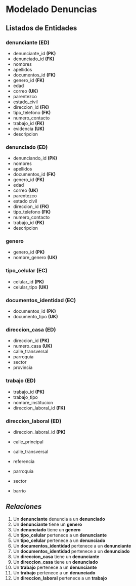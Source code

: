 # Modelado Denuncias

## Listados de Entidades

### denunciante **(ED)**

- denunciante_id **(PK)**
- denunciado_id **(FK)**
- nombres
- apellidos
- documentos_id **(FK)**
- genero_id **(FK)**
- edad
- correo **(UK)**
- parentezco
- estado_civil
- direccion_id **(FK)**
- tipo_telefono **(FK)**
- numero_contacto
- trabajo_id **(FK)**
- evidencia **(UK)**
- descripcion

### denunciado **(ED)**

- denunciando_id **(PK)**
- nombres
- apellidos
- documentos_id **(FK)**
- genero_id **(FK)**
- edad
- correo **(UK)**
- parentezco
- estado civil
- direccion_id **(FK)**
- tipo_telefono **(FK)**
- numero_contacto
- trabajo_id **(FK)**
- descripcion

### genero

- genero_id **(PK)**
- nombre_genero **(UK)**

### tipo_celular **(EC)**

- celular_id **(PK)**
- celular_tipo **(UK)**

### documentos_identidad **(EC)**

- documentos_id **(PK)**
- documento_tipo **(UK)**

### direccion_casa **(ED)**

- direccion_id **(PK)**
- numero_casa **(UK)**
- calle_transversal
- parroquia
- sector
- provincia

### trabajo **(ED)**

- trabajo_id **(PK)**
- trabajo_tipo
- nombre_institucion
- direccion_laboral_id **(FK)**

### direccion_laboral **(ED)**

- direccion_laboral_id **(PK)**
- calle_principal
- calle_transversal
- referencia
- parroquia
- sector

- barrio

## _*Relaciones*_

1. Un **denunciante** denuncia a un **denunciado**
1. Un **denunciante** tiene un **genero**
1. Un **denunciado** tiene un **genero**
1. Un **tipo_celular** pertenece a un **denunciante**
1. Un **tipo_celular** pertenece a un **denunciado**
1. Un **documentos_identidad** pertenece a un **denunciante**
1. Un **documentos_identidad** pertenece a un **denunciado**
1. Un **direccion_casa** tiene un **denunciante**
1. Un **direccion_casa** tiene un **denunciado**
1. Un **trabajo** pertenece a un **denunciante**
1. Un **trabajo** pertenece a un **denunciado**
1. Un **direccion_laboral** pertenece a un **trabajo**
